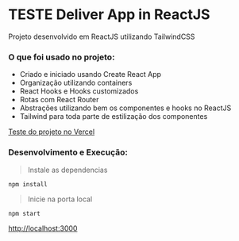 # TESTE Deliver App in ReactJS

Projeto desenvolvido em ReactJS utilizando TailwindCSS

### O que foi usado no projeto:

 - Criado e iniciado usando Create React App
 - Organização utilizando containers
 - React Hooks e Hooks customizados
 - Rotas com React Router
 - Abstrações utilizando bem os componentes e hooks no ReactJS
 - Tailwind para toda parte de estilização dos componentes

[Teste do projeto no Vercel](placeholder)

### Desenvolvimento e Execução:

 > Instale as dependencias

```
npm install
```

> Inicie na porta local

```
npm start
```

[http://localhost:3000](http://localhost:3000)